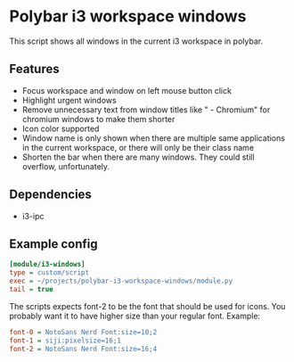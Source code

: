# Polybar i3 workspace windows

This script shows all windows in the current i3 workspace in polybar.

## Features

* Focus workspace and window on left mouse button click
* Highlight urgent windows
* Remove unnecessary text from window titles like " - Chromium" for chromium windows to make them shorter
* Icon color supported
* Window name is only shown when there are multiple same applications in the current workspace, or there will only be their class name
* Shorten the bar when there are many windows. They could still overflow, unfortunately.

## Dependencies
* i3-ipc

## Example config

```ini
[module/i3-windows]
type = custom/script
exec = ~/projects/polybar-i3-workspace-windows/module.py
tail = true
```

The scripts expects font-2 to be the font that should be used for icons. You probably want it to have higher size than your regular font. Example:

```ini
font-0 = NotoSans Nerd Font:size=10;2      
font-1 = siji:pixelsize=16;1 
font-2 = NotoSans Nerd Font:size=16;4
```
